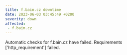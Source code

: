 ```yaml
---
title: f.bain.cz downtime
date: 2023-06-03 03:45:49 +0200
severity: down
affected:
 - f.bain.cz
---
```

Automatic checks for f.bain.cz have failed. Requirements ['http_requirement'] failed.
